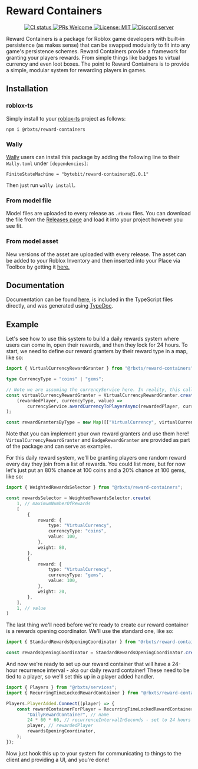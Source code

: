 # Reward Containers
<p align="center">
	<a href="https://github.com/Bytebit-Org/roblox-RewardContainers/actions">
        <img src="https://github.com/Bytebit-Org/roblox-RewardContainers/workflows/CI/badge.svg" alt="CI status" />
    </a>
	<a href="http://makeapullrequest.com">
		<img src="https://img.shields.io/badge/PRs-welcome-blue.svg" alt="PRs Welcome" />
	</a>
	<a href="https://opensource.org/licenses/MIT">
		<img src="https://img.shields.io/badge/License-MIT-blue.svg" alt="License: MIT" />
	</a>
	<a href="https://discord.gg/QEz3v8y">
		<img src="https://img.shields.io/badge/discord-join-7289DA.svg?logo=discord&longCache=true&style=flat" alt="Discord server" />
	</a>
</p>

Reward Containers is a package for Roblox game developers with built-in persistence (as makes sense) that can be swapped modularly to fit into any game's persistence schemes.
Reward Containers provide a framework for granting your players rewards. From simple things like badges to virtual currency and even loot boxes.
The point to Reward Containers is to provide a simple, modular system for rewarding players in games.

## Installation
### roblox-ts
Simply install to your [roblox-ts](https://roblox-ts.com/) project as follows:
```
npm i @rbxts/reward-containers
```

### Wally
[Wally](https://github.com/UpliftGames/wally/) users can install this package by adding the following line to their `Wally.toml` under `[dependencies]`:
```
FiniteStateMachine = "bytebit/reward-containers@1.0.1"
```

Then just run `wally install`.

### From model file
Model files are uploaded to every release as `.rbxmx` files. You can download the file from the [Releases page](https://github.com/Bytebit-Org/roblox-RewardContainers/releases) and load it into your project however you see fit.

### From model asset
New versions of the asset are uploaded with every release. The asset can be added to your Roblox Inventory and then inserted into your Place via Toolbox by getting it [here.](https://www.roblox.com/library/7881094056/Reward-Containers-Package)

## Documentation
Documentation can be found [here](https://github.com/Bytebit-Org/roblox-RewardContainers/tree/master/docs), is included in the TypeScript files directly, and was generated using [TypeDoc](https://typedoc.org/).

## Example
Let's see how to use this system to build a daily rewards system where users can come in, open their rewards, and then they lock for 24 hours. To start, we need to define our reward granters by their reward type in a map, like so:

```ts
import { VirtualCurrencyRewardGranter } from "@rbxts/reward-containers";

type CurrencyType = "coins" | "gems";

// Note we are assuming the currencyService here. In reality, this callback should be implemented to your game's specifications for virtual currency
const virtualCurrencyRewardGranter = VirtualCurrencyRewardGranter.create<CurrencyType>(
	(rewardedPlayer, currencyType, value) =>
		currencyService.awardCurrencyToPlayerAsync(rewardedPlayer, currencyType, value),
);

const rewardGrantersByType = new Map([["VirtualCurrency", virtualCurrencyRewardGranter]]);
```

Note that you can implement your own reward granters and use them here! `VirtualCurrencyRewardGranter` and `BadgeRewardGranter` are provided as part of the package and can serve as examples.

For this daily reward system, we'll be granting players one random reward every day they join from a list of rewards. You could list more, but for now let's just put an 80% chance at 100 coins and a 20% chance at 100 gems, like so:

```ts
import { WeightedRewardsSelector } from "@rbxts/reward-containers";

const rewardsSelector = WeightedRewardsSelector.create(
    1, // maximumNumberOfRewards
    [
        {
            reward: {
                type: "VirtualCurrency",
                currencyType: "coins",
                value: 100,
            },
            weight: 80,
        },
        {
            reward: {
                type: "VirtualCurrency",
                currencyType: "gems",
                value: 100,
            },
            weight: 20,
        },
    ],
    1, // value
)
```

The last thing we'll need before we're ready to create our reward container is a rewards opening coordinator. We'll use the standard one, like so:

```ts
import { StandardRewardsOpeningCoordinator } from "@rbxts/reward-containers";

const rewardsOpeningCoordinator = StandardRewardsOpeningCoordinator.create(rewardGrantersByType, rewardsSelector);
```

And now we're ready to set up our reward container that will have a 24-hour recurrence interval - aka our daily reward container! These need to be tied to a player, so we'll set this up in a player added handler.

```ts
import { Players } from "@rbxts/services";
import { RecurringTimeLockedRewardContainer } from "@rbxts/reward-containers";

Players.PlayerAdded.Connect((player) => {
    const rewardContainerForPlayer = RecurringTimeLockedRewardContainer.create(
        "DailyRewardContainer", // name
        24 * 60 * 60, // recurrenceIntervalInSeconds - set to 24 hours in seconds
        player, // rewardedPlayer
        rewardsOpeningCoordinator,
    );
});
```

Now just hook this up to your system for communicating to things to the client and providing a UI, and you're done!
